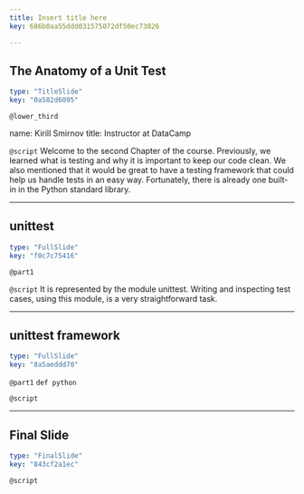 ```yaml
---
title: Insert title here
key: 686b0aa55ddd031575072df50ec73826

---
```

## The Anatomy of a Unit Test

```yaml
type: "TitleSlide"
key: "0a582d6095"
```

`@lower_third`

name: Kirill Smirnov
title: Instructor at DataCamp


`@script`
Welcome to the second Chapter of the course. Previously, we learned what is testing and why it is important to keep our code clean. We also mentioned that it would be great to have a testing framework that could help us handle tests in an easy way. Fortunately, there is already one built-in in the Python standard library.


---
## unittest

```yaml
type: "FullSlide"
key: "f0c7c75416"
```

`@part1`



`@script`
It is represented by the module unittest. Writing and inspecting test cases, using this module, is a very straightforward task.


---
## unittest framework

```yaml
type: "FullSlide"
key: "8a5aeddd70"
```

`@part1`
`def python`


`@script`



---
## Final Slide

```yaml
type: "FinalSlide"
key: "843cf2a1ec"
```

`@script`


